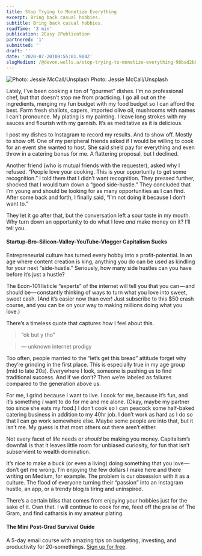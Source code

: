 ```yaml
---
title: Stop Trying to Monetize Everything
excerpt: Bring back casual hobbies.
subtitle: Bring back casual hobbies.
readTime: '3 min'
publication: 2Easy 2Publication
partnered: '1'
submitted: ''
draft: ''
date: '2020-07-20T09:55:01.904Z'
slugMedium: /@devon.wells.a/stop-trying-to-monetize-everything-98bad2b85a24
---
```


![Photo: Jessie McCall/Unsplash](https://cdn-images-1.medium.com/max/800/0*1JGMLtGJhjXuGmzw)
Photo: Jessie McCall/Unsplash

Lately, I’ve been cooking a ton of “gourmet” dishes. I’m no professional chef, but that doesn’t stop me from practicing. I go all out on the ingredients, merging my fun budget with my food budget so I can afford the best. Farm fresh shallots, capers, imported olive oil, mushrooms with names I can’t pronounce. My plating is my painting. I leave long strokes with my sauces and flourish with my garnish. It’s as meditative as it is delicious.

I post my dishes to Instagram to record my results. And to show off. Mostly to show off. One of my peripheral friends asked if I would be willing to cook for an event she wanted to host. She said she’d pay for everything and even throw in a catering bonus for me. A flattering proposal, but I declined.

Another friend (who is mutual friends with the requester), asked why I refused. “People love your cooking. This is your opportunity to get some recognition.” I told them that I didn’t want recognition. They pressed further, shocked that I would turn down a “good side-hustle.” They concluded that I’m young and should be looking for as many opportunities as I can find. After some back and forth, I finally said, “I’m not doing it because I don’t want to.”

They let it go after that, but the conversation left a sour taste in my mouth. Why turn down an opportunity to do what I love _and_ make money on it? I’ll tell you.

#### Startup-Bro-Silicon-Valley-YouTube-Vlogger Capitalism Sucks

Entrepreneurial culture has turned every hobby into a profit-potential. In an age where content creation is king, anything you do can be used as kindling for your next “side-hustle.” Seriously, how many side hustles can you have before it’s just a hustle?

The Econ-101 listicle “experts” of the internet will tell you that you can — and should be — constantly thinking of ways to turn what you love into sweet, sweet cash. (And it’s easier now than ever! Just subscribe to this $50 crash course, and you can be on your way to making millions doing what you love.)

There’s a timeless quote that captures how I feel about this.

> “ok but y tho”

> — unknown internet prodigy

Too often, people married to the “let’s get this bread” attitude forget why they’re grinding in the first place. This is especially true in my age group (mid to late 20s). Everywhere I look, someone is pushing us to find traditional success. And if we don’t? Then we’re labeled as failures compared to the generation above us.

For me, I grind because I want to live. I cook for me, because it’s fun, and it’s something _I_ want to do for me and me alone. (Okay, maybe my partner too since she eats my food.) I don’t cook so I can peacock some half-baked catering business in addition to my 40hr job. I don’t work as hard as I do so that I can go work somewhere else. Maybe some people are into that, but it isn’t me. My guess is that most others out there aren’t either.

Not every facet of life needs or _should_ be making you money. Capitalism’s downfall is that it leaves little room for unbiased curiosity, for fun that isn’t subservient to wealth domination.

It’s nice to make a buck (or even a living) doing something that you love — don’t get me wrong. I’m enjoying the few dollars I make here and there writing on Medium, for example. The problem is our obsession with it as a culture. The flood of everyone turning their “passion” into an Instagram hustle, an app, or a trendy blog is tiring and uninspired.

There’s a certain bliss that comes from enjoying your hobbies just for the sake of it. Own that. I will continue to cook for me, feed off the praise of The Gram, and find catharsis in my amateur plating.

#### **The Mini Post-Grad Survival Guide**

A 5-day email course with amazing tips on budgeting, investing, and productivity for 20-somethings. [Sign up for free](https://morning-darkness-5176.ck.page/75ec2d5152).